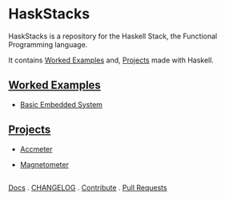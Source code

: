 # HaskStacks

HaskStacks is a repository for the Haskell Stack, the Functional Programming language. 

It contains [Worked Examples](#) and, [Projects](#) made with Haskell.

## [Worked Examples](#)

* [Basic Embedded System](../Projects/EmbSys)
 
## [Projects](#)
* [Accmeter](../Projects/insslamgnss)

* [Magnetometer](../Projects/Magmeter)




##
[Docs](../docs/docs.md) . [CHANGELOG]((../docs/CHANGELOG.md)) . [Contribute](../docs/CONTRIBUTING.md) . [Pull Requests](../docs/blob/PRs.md)
  
